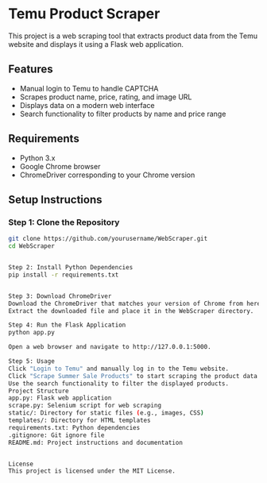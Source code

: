 # Temu Product Scraper

This project is a web scraping tool that extracts product data from the Temu website and displays it using a Flask web application.

## Features
- Manual login to Temu to handle CAPTCHA
- Scrapes product name, price, rating, and image URL
- Displays data on a modern web interface
- Search functionality to filter products by name and price range

## Requirements
- Python 3.x
- Google Chrome browser
- ChromeDriver corresponding to your Chrome version

## Setup Instructions

### Step 1: Clone the Repository
```bash
git clone https://github.com/yourusername/WebScraper.git
cd WebScraper


Step 2: Install Python Dependencies
pip install -r requirements.txt


Step 3: Download ChromeDriver
Download the ChromeDriver that matches your version of Chrome from here.
Extract the downloaded file and place it in the WebScraper directory.

Step 4: Run the Flask Application
python app.py

Open a web browser and navigate to http://127.0.0.1:5000.

Step 5: Usage
Click "Login to Temu" and manually log in to the Temu website.
Click "Scrape Summer Sale Products" to start scraping the product data.
Use the search functionality to filter the displayed products.
Project Structure
app.py: Flask web application
scrape.py: Selenium script for web scraping
static/: Directory for static files (e.g., images, CSS)
templates/: Directory for HTML templates
requirements.txt: Python dependencies
.gitignore: Git ignore file
README.md: Project instructions and documentation


License
This project is licensed under the MIT License.

